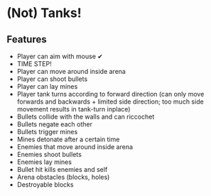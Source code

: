# (Not) Tanks!
## Features
- Player can aim with mouse ✔
- TIME STEP!
- Player can move around inside arena
- Player can shoot bullets 
- Player can lay mines
- Player tank turns according to forward direction (can only move forwards and backwards + limited side direction; too much side movement results in tank-turn inplace)
- Bullets collide with the walls and can riccochet
- Bullets negate each other
- Bullets trigger mines
- Mines detonate after a certain time
- Enemies that move around inside arena
- Enemies shoot bullets
- Enemies lay mines
- Bullet hit kills enemies and self
- Arena obstacles (blocks, holes)
- Destroyable blocks